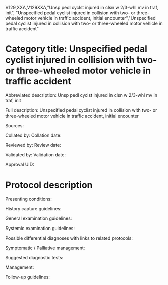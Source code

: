 V129,XXA,V129XXA,"Unsp pedl cyclst injured in clsn w 2/3-whl mv in traf, init", "Unspecified pedal cyclist injured in collision with two- or three-wheeled motor vehicle in traffic accident, initial encounter","Unspecified pedal cyclist injured in collision with two- or three-wheeled motor vehicle in traffic accident"
# Category title: Unspecified pedal cyclist injured in collision with two- or three-wheeled motor vehicle in traffic accident

Abbreviated description: Unsp pedl cyclst injured in clsn w 2/3-whl mv in traf, init

Full description: Unspecified pedal cyclist injured in collision with two- or three-wheeled motor vehicle in traffic accident, initial encounter

Sources:

Collated by:
Collation date:

Reviewed by:
Review date:

Validated by:
Validation date:

Approval UID:

# Protocol description

Presenting conditions:

History capture guidelines:

General examination guidelines:

Systemic examination guidelines:

Possible differential diagnoses with links to related protocols:

Symptomatic / Palliative management:

Suggested diagnostic tests:

Management:

Follow-up guidelines:
